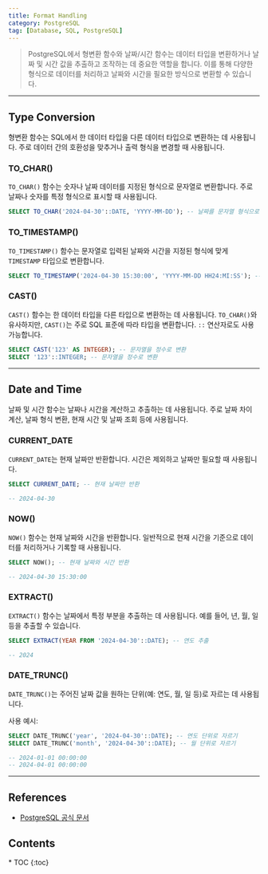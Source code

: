 ```yaml
---
title: Format Handling
category: PostgreSQL
tag: [Database, SQL, PostgreSQL]
---
```


> PostgreSQL에서 형변환 함수와 날짜/시간 함수는 데이터 타입을 변환하거나 날짜 및 시간 값을 추출하고 조작하는 데 중요한 역할을 합니다. 이를 통해 다양한 형식으로 데이터를 처리하고 날짜와 시간을 필요한 방식으로 변환할 수 있습니다.

---

## Type Conversion
형변환 함수는 SQL에서 한 데이터 타입을 다른 데이터 타입으로 변환하는 데 사용됩니다. 주로 데이터 간의 호환성을 맞추거나 출력 형식을 변경할 때 사용됩니다.

### TO_CHAR()
`TO_CHAR()` 함수는 숫자나 날짜 데이터를 지정된 형식으로 문자열로 변환합니다. 주로 날짜나 숫자를 특정 형식으로 표시할 때 사용됩니다.

```sql
SELECT TO_CHAR('2024-04-30'::DATE, 'YYYY-MM-DD'); -- 날짜를 문자열 형식으로 변환
```

### TO_TIMESTAMP()
`TO_TIMESTAMP()` 함수는 문자열로 입력된 날짜와 시간을 지정된 형식에 맞게 `TIMESTAMP` 타입으로 변환합니다.

```sql
SELECT TO_TIMESTAMP('2024-04-30 15:30:00', 'YYYY-MM-DD HH24:MI:SS'); -- 문자열을 날짜 형식으로 변환
```

### CAST()
`CAST()` 함수는 한 데이터 타입을 다른 타입으로 변환하는 데 사용됩니다. `TO_CHAR()`와 유사하지만, `CAST()`는 주로 SQL 표준에 따라 타입을 변환합니다. `::` 연산자로도 사용 가능합니다.

```sql
SELECT CAST('123' AS INTEGER); -- 문자열을 정수로 변환
SELECT '123'::INTEGER; -- 문자열을 정수로 변환
```

---

## Date and Time
날짜 및 시간 함수는 날짜나 시간을 계산하고 추출하는 데 사용됩니다. 주로 날짜 차이 계산, 날짜 형식 변환, 현재 시간 및 날짜 조회 등에 사용됩니다.

### CURRENT_DATE
`CURRENT_DATE`는 현재 날짜만 반환합니다. 시간은 제외하고 날짜만 필요할 때 사용됩니다.

```sql
SELECT CURRENT_DATE; -- 현재 날짜만 반환

-- 2024-04-30
```

### NOW()
`NOW()` 함수는 현재 날짜와 시간을 반환합니다. 일반적으로 현재 시간을 기준으로 데이터를 처리하거나 기록할 때 사용됩니다.

```sql
SELECT NOW(); -- 현재 날짜와 시간 반환

-- 2024-04-30 15:30:00
```

### EXTRACT()
`EXTRACT()` 함수는 날짜에서 특정 부분을 추출하는 데 사용됩니다. 예를 들어, 년, 월, 일 등을 추출할 수 있습니다.

```sql
SELECT EXTRACT(YEAR FROM '2024-04-30'::DATE); -- 연도 추출

-- 2024
```

### DATE_TRUNC()
`DATE_TRUNC()`는 주어진 날짜 값을 원하는 단위(예: 연도, 월, 일 등)로 자르는 데 사용됩니다.

사용 예시:
```sql
SELECT DATE_TRUNC('year', '2024-04-30'::DATE); -- 연도 단위로 자르기
SELECT DATE_TRUNC('month', '2024-04-30'::DATE); -- 월 단위로 자르기

-- 2024-01-01 00:00:00
-- 2024-04-01 00:00:00
```

---

## References
- [PostgreSQL 공식 문서](https://www.postgresql.org/docs/current/)

<nav class="post-toc" markdown="1">
  <h2>Contents</h2>
* TOC
{:toc}
</nav>
